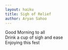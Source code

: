 ```yaml
---
layout: haiku
title: Sigh of Relief
author: Aryan Sahoo
---
```

Good Morning to all <br>
Drink a cup of sigh and ease<br>
Enjoying this fest<br>
